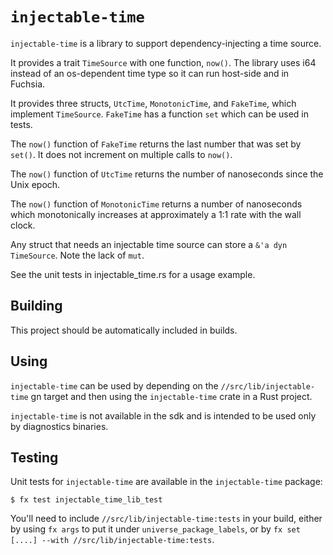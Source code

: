 # `injectable-time`

`injectable-time` is a library to support dependency-injecting a time source.

It provides a trait `TimeSource` with one function, `now()`.  The library uses
i64 instead of an os-dependent time type so it can run host-side and in Fuchsia.

It provides three structs, `UtcTime`, `MonotonicTime`, and `FakeTime`,
which implement `TimeSource`. `FakeTime` has a function `set` which can
be used in tests.

The `now()` function of `FakeTime` returns the last number that was set by
`set()`. It does not increment on multiple calls to `now()`.

The `now()` function of `UtcTime` returns the number of nanoseconds since
the Unix epoch.

The `now()` function of `MonotonicTime` returns a number of nanoseconds
which monotonically increases at approximately a 1:1 rate with the wall clock.

Any struct that needs an injectable time source can store a
`&'a dyn TimeSource`. Note the lack of `mut`.

See the unit tests in injectable_time.rs for a usage example.

## Building

This project should be automatically included in builds.

## Using

`injectable-time` can be used by depending on the
`//src/lib/injectable-time` gn target and then using
the `injectable-time` crate in a Rust project.

`injectable-time` is not available in the sdk and is intended to be used only by
diagnostics binaries.

## Testing

Unit tests for `injectable-time` are available in the
`injectable-time` package:

```
$ fx test injectable_time_lib_test
```

You'll need to include `//src/lib/injectable-time:tests` in your
build, either by using `fx args` to put it under `universe_package_labels`, or
by `fx set [....] --with //src/lib/injectable-time:tests`.
